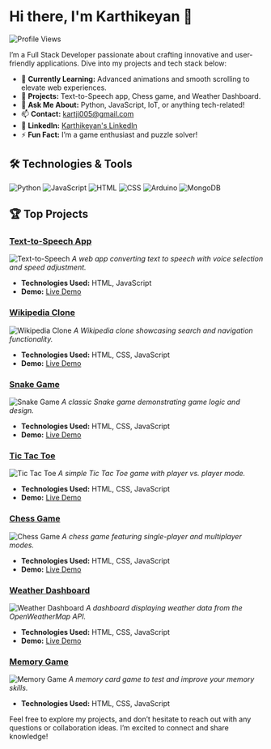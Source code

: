 # Hi there, I'm Karthikeyan 👋

![Profile Views](https://komarev.com/ghpvc/?username=Karthik260404&color=blue)

I’m a Full Stack Developer passionate about crafting innovative and user-friendly applications. Dive into my projects and tech stack below:

- 🌱 **Currently Learning:** Advanced animations and smooth scrolling to elevate web experiences.
- 🔭 **Projects:** Text-to-Speech app, Chess game, and Weather Dashboard.
- 💬 **Ask Me About:** Python, JavaScript, IoT, or anything tech-related!
- 📫 **Contact:** [kartji005@gmail.com](mailto:kartji005@gmail.com)
-  🔗 **LinkedIn:** [Karthikeyan's LinkedIn](https://www.linkedin.com/in/karthikeyan-k-b41509258?utm_source=share&utm_campaign=share_via&utm_content=profile&utm_medium=android_app)
- ⚡ **Fun Fact:** I’m a game enthusiast and puzzle solver!

## 🛠️ Technologies & Tools

![Python](https://img.shields.io/badge/-Python-333333?style=flat&logo=python)
![JavaScript](https://img.shields.io/badge/-JavaScript-333333?style=flat&logo=javascript)
![HTML](https://img.shields.io/badge/-HTML-333333?style=flat&logo=html5)
![CSS](https://img.shields.io/badge/-CSS-333333?style=flat&logo=css3)
![Arduino](https://img.shields.io/badge/-Arduino-333333?style=flat&logo=arduino)
![MongoDB](https://img.shields.io/badge/-MongoDB-333333?style=flat&logo=mongodb)

## 🏆 Top Projects

### [Text-to-Speech App](https://github.com/Karthik260404/Text-to-Speech-webpage)
![Text-to-Speech](https://img.shields.io/badge/Project-Text_to_Speech-ff7f0e?style=flat&logo=google)
*A web app converting text to speech with voice selection and speed adjustment.*

- **Technologies Used:** HTML, JavaScript
- **Demo:** [Live Demo](https://text-to-speech-webpage.vercel.app/)

### [Wikipedia Clone](https://github.com/Karthik260404/Wikipedia-clone)
![Wikipedia Clone](https://img.shields.io/badge/Project-Wikipedia_Clone-blue?style=flat&logo=wikipedia)
*A Wikipedia clone showcasing search and navigation functionality.*

- **Technologies Used:** HTML, CSS, JavaScript
- **Demo:** [Live Demo](https://wikipedia-clone-alpha.vercel.app/)

### [Snake Game](https://github.com/Karthik260404/snake-game)
![Snake Game](https://img.shields.io/badge/Project-Snake_Game-green?style=flat&logo=snake)
*A classic Snake game demonstrating game logic and design.*

- **Technologies Used:** HTML, CSS, JavaScript
- **Demo:** [Live Demo](https://snake-game-tawny-tau.vercel.app/)

### [Tic Tac Toe](https://github.com/Karthik260404/Tic-Tac-Toe)
![Tic Tac Toe](https://img.shields.io/badge/Project-Tic_Tac_Toe-lightgrey?style=flat&logo=gamepad)
*A simple Tic Tac Toe game with player vs. player mode.*

- **Technologies Used:** HTML, CSS, JavaScript
- **Demo:** [Live Demo](https://tic-tac-toe-livid-nu.vercel.app/)

### [Chess Game](https://github.com/Karthik260404/Chess-game)
![Chess Game](https://img.shields.io/badge/Project-Chess_Game-yellow?style=flat&logo=chess)
*A chess game featuring single-player and multiplayer modes.*

- **Technologies Used:** HTML, CSS, JavaScript
- **Demo:** [Live Demo](https://chess-game-sandy-seven.vercel.app/)

### [Weather Dashboard](https://github.com/Karthik260404/Weather-Dashboard)
![Weather Dashboard](https://img.shields.io/badge/Project-Weather_Dashboard-blue?style=flat&logo=weather)
*A dashboard displaying weather data from the OpenWeatherMap API.*

- **Technologies Used:** HTML, CSS, JavaScript
- **Demo:** [Live Demo](https://weather-dashboard-rho-inky.vercel.app/)

### [Memory Game](https://github.com/Karthik260404/memory-Game)
![Memory Game](https://img.shields.io/badge/Project-Memory_Game-purple?style=flat&logo=brain)
*A memory card game to test and improve your memory skills.*

- **Technologies Used:** HTML, CSS, JavaScript

Feel free to explore my projects, and don’t hesitate to reach out with any questions or collaboration ideas. I’m excited to connect and share knowledge!
